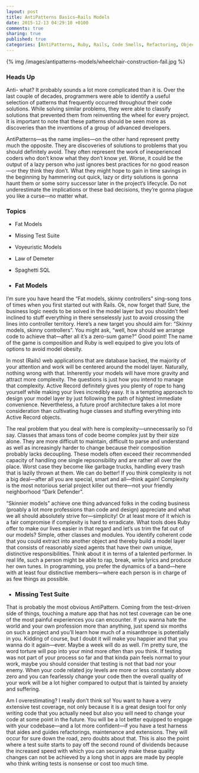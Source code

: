 ```yaml
---
layout: post
title: AntiPatterns Basics—Rails Models
date: 2015-12-13 04:29:10 +0100
comments: true
sharing: true
published: true 
categories: [AntiPatterns, Ruby, Rails, Code Smells, Refactoring, Object Oriented Programming ]
---
```


{% img /images/antipatterns-models/wheelchair-construction-fail.jpg %}

### Heads Up

Anti- what? It probably sounds a lot more complicated than it is. Over the last couple of decades, programmers were able to identify a useful selection of patterns that frequently occurred throughout their code solutions. While solving similar problems, they were able to classify solutions that prevented them from reinventing the wheel for every project. It is important to note that these patterns should be seen more as discoveries than the inventions of a group of advanced developers.

AntiPatterns—as the name implies—on the other hand represent pretty much the opposite. They are discoveries of solutions to problems that you should definitely avoid. They often represent the work of inexperienced coders who don’t know what they don’t know yet. Worse, it could be the output of a lazy person who just ignores best practices for no good reason—or they think they don’t. What they might hope to gain in time savings in the beginning by hammering out quick, lazy or dirty solutions is gonna haunt them or some sorry successor later in the project’s lifecycle. Do not underestimate the implications or these bad decisions, they’re gonna plague you like a curse—no matter what.

### Topics

+ Fat Models
+ Missing Test Suite
+ Voyeuristic Models
+ Law of Demeter
+ Spaghetti SQL

+ ### Fat Models

I’m sure you have heard the “Fat models, skinny controllers” sing-song tons of times when you first started out with Rails. Ok, now forget that! Sure, the business logic needs to be solved in the model layer but you shouldn’t feel inclined to stuff everything in there senselessly just to avoid crossing the lines into controller territory. Here’s a new target you should aim for: “Skinny models, skinny controllers”. You might ask, “well, how should we arrange code to achieve that—after all it’s a zero-sum game?” Good point! The name of the game is composition and Ruby is well equiped to give you lots of options to avoid model obesity.  

In most (Rails) web applications that are database backed, the majority of your attention and work will be centered around the model layer. Naturally, nothing wrong with that. Inherently your models will have more gravity and attract more complexity. The questions is just how you intend to manage that complexity. Active Record definitely gives you plenty of rope to hang yourself while making your lives incredibly easy. It is a tempting approach to design your model layer by just following the path of hightest immediate convenience. Nevertheless, a future proof architecture takes a lot more consideration than cultivating huge classes and stuffing everything into Active Record objects.

The real problem that you deal with here is complexity—unnecessarily so I’d say. Classes that amass tons of code beome complex just by their size alone. They are more difficult to maintain, difficult to parse and understand as well as increasingly harder to change because their composition probably lacks decoupling. These models often exceed their recommended capacity of handling one single repsonsibility and are rather all over the place. Worst case they become like garbage trucks, handling every trash that is lazily thrown at them. We can do better! If you think complexity is not a big deal—after all you are special, smart and all—think again! Complexity is the most notorious serial project killer out there—not your friendly neighborhood “Dark Defender”.

“Skinnier models” achieve one thing advanced folks in the coding business (proably a lot more professions than code and design) appreciate and what we all should absolutely strive for—simplicity! Or at least more of it which is a fair compromise if complexity is hard to erradicate. What tools does Ruby offer to make our lives easier in that regard and let’s us trim the fat out of our models? Simple, other classes and modules. You identify coherent code that you could extract into another object and thereby build a model layer that consists of reasonably sized agents that have their own unique, distinctive responsibilities. Think about it in terms of a talented performer. In real life, such a person might be able to rap, break, write lyrics and produce her own tunes. In programming, you prefer the dynamics of a band—here with at least four distinctive members—where each person is in charge of as few things as possible. 

+ ### Missing Test Suite 

That is probably the most obvious AntiPattern. Coming from the test-driven side of things, touching a mature app that has not test coverage can be one of the most painful experiences you can encounter. If you wanna hate the world and your own profession more than anything, just spend six months on such a project and you’ll learn how much of a misanthrope is potentially in you. Kidding of course, but I doubt it will make you happier and that you wanna do it again—ever. Maybe a week will do as well. I’m pretty sure, the word torture will pop into your mind more often than you think. If testing was not part of your process so far and that kinda pain feels normal to your work, maybe you should consider that testing is not that bad nor your enemy. When your code related joy levels are more or less constanly above zero and you can fearlessly change your code then the overall quality of your work will be a lot higher compared to output that is tainted by anxiety and suffering. 

Am I overestimating? I really don’t think so! You want to have a very extensive test coverage, not only because it is a great design tool for only writing code that you actually need but also you will need to change your code at some point in the future. You will be a lot better equipped to engage with your codebase—and a lot more confident—if you have a test harness that aides and guides refactorings, maintenance and extensions. They will occur for sure down the road, zero doubts about that. This is also the point where a test suite starts to pay off the second round of dividends because the increased speed with which you can securely make these quality changes can not be achieved by a long shot in apps are made by people who think writing tests is nonsense or cost too much time. 
